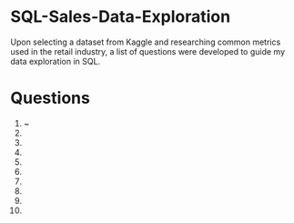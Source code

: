 # SQL-Sales-Data-Exploration
Upon selecting a dataset from Kaggle and researching common metrics used in the retail industry, a list of questions were developed to guide my data exploration in SQL.

# Questions
1) ~
2)
3)
4)
5)
6)
7)
8)
9)
10)
#
